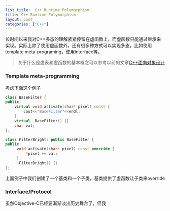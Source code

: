 ```yaml
---
list_title:  C++ Runtime Polymorphism
title: C++ Runtime Polymorphism
layout: post
categories: ["C++"]
---
```


长时间以来我对C++多态的理解紧紧停留在虚函数上，而虚函数只能通过继承来实现。实际上除了使用虚函数外，还有很多种方式可以实现多态，比如使用template meta-programing，使用interface等。

> 关于什么是虚表和虚函数的基本概念可以参考以前的文章[C++面向对象设计](https://xta0.me/2009/09/10/CPP-Basics-6.html)

### Template meta-programming

考虑下面这个例子

```cpp
class BaseFilter {
public:
    virtual void activate(char* pixel) const {
        cout<<"BaseFilter"<<endl;
    }
    virtual ~BaseFilter() {}
    char val;
};

class FilterBright: public BaseFilter {
public:
     void activate(char* pixel) const override {
         *pixel += val;
     }
     ~FilterBright() {}
};
```
上面例子中我们创建了一个基类和一个子类，基类提供了虚函数让子类来override

### Interface/Protocol

虽然Objective-C已经要渐渐淡出历史舞台了，但我